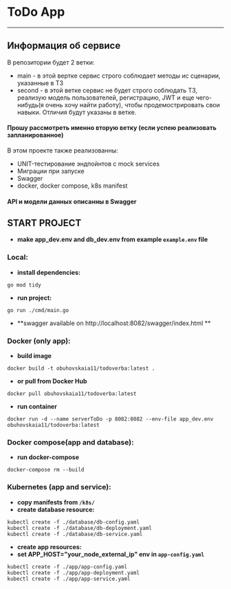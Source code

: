 # ToDo App

---

## Информация об сервисе
В репозитории будет 2 ветки:
 - main - в этой вертке сервис строго соблюдает методы ис сценарии, указанные в ТЗ
 - second - в этой ветке сервис не будет строго соблюдать ТЗ,
реализую модель пользователей, регистрацию, JWT и еще чего-нибудь(я очень хочу найти работу),
чтобы продемострировать свои навыки.
Отличия будут указаны в ветке. 

#### Прошу рассмотреть именно вторую ветку (если успею реализовать запланированное)

В этом проекте также реализованны:
- UNIT-тестирование эндпойнтов с mock services
- Миграции при запуске
- Swagger
- docker, docker compose, k8s manifest

#### API и модели данных описанны в Swagger

## START PROJECT
- **make app_dev.env and db_dev.env from example `example.env` file**

### Local:
- **install dependencies:**
```
go mod tidy
```
- **run project:**
```
go run ./cmd/main.go 
```
- **swagger available on http://localhost:8082/swagger/index.html **

### Docker (only app):
- **build image**
```
docker build -t obuhovskaia11/todoverba:latest .
```
- **or pull from Docker Hub**
```
docker pull obuhovskaia11/todoverba:latest
```
- **run container**
```
docker run -d --name serverToDo -p 8082:8082 --env-file app_dev.env obuhovskaia11/todoverba:latest
```

### Docker compose(app and database):
- **run docker-compose**
```
docker-compose rm --build
```

### Kubernetes (app and service):

- **copy manifests from `/k8s/`**
- **create database resource:**
```
kubectl create -f ./database/db-config.yaml
kubectl create -f ./database/db-deployment.yaml
kubectl create -f ./database/db-service.yaml
```
- **create app resources:**
- **set APP_HOST="your_node_external_ip" env in `app-config.yaml`**
```
kubectl create -f ./app/app-config.yaml
kubectl create -f ./app/app-deployment.yaml
kubectl create -f ./app/app-service.yaml
```
